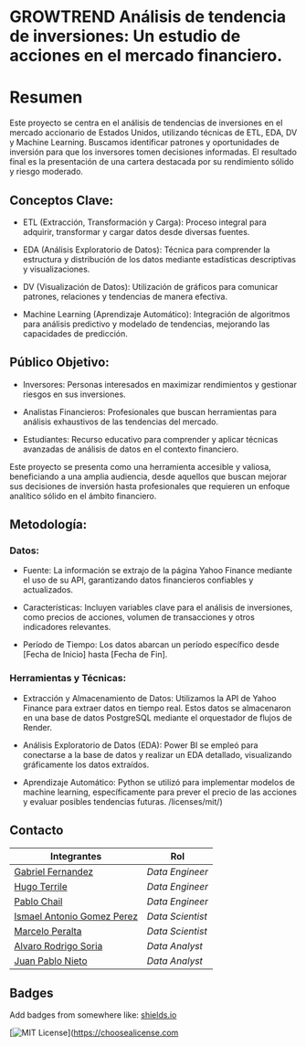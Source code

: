 # GROWTREND Análisis de tendencia de inversiones: Un estudio de acciones en el mercado financiero.

# Resumen

Este proyecto se centra en el análisis de tendencias de inversiones en el mercado accionario de Estados Unidos, utilizando técnicas de ETL, EDA, DV y Machine Learning. Buscamos identificar patrones y oportunidades de inversión para que los inversores tomen decisiones informadas. El resultado final es la presentación de una cartera destacada por su rendimiento sólido y riesgo moderado.

## Conceptos Clave:

- ETL (Extracción, Transformación y Carga): Proceso integral para adquirir, transformar y cargar datos desde diversas fuentes.

- EDA (Análisis Exploratorio de Datos): Técnica para comprender la estructura y distribución de los datos mediante estadísticas descriptivas y visualizaciones.

- DV (Visualización de Datos): Utilización de gráficos para comunicar patrones, relaciones y tendencias de manera efectiva.

- Machine Learning (Aprendizaje Automático): Integración de algoritmos para análisis predictivo y modelado de tendencias, mejorando las capacidades de predicción.

## Público Objetivo:

- Inversores: Personas interesados en maximizar rendimientos y gestionar riesgos en sus inversiones.

- Analistas Financieros: Profesionales que buscan herramientas para análisis exhaustivos de las tendencias del mercado.

- Estudiantes: Recurso educativo para comprender y aplicar técnicas avanzadas de análisis de datos en el contexto financiero.

Este proyecto se presenta como una herramienta accesible y valiosa, beneficiando a una amplia audiencia, desde aquellos que buscan mejorar sus decisiones de inversión hasta profesionales que requieren un enfoque analítico sólido en el ámbito financiero.

## Metodología:

### Datos:

- Fuente: La información se extrajo de la página Yahoo Finance mediante el uso de su API, garantizando datos financieros confiables y actualizados.

- Características: Incluyen variables clave para el análisis de inversiones, como precios de acciones, volumen de transacciones y otros indicadores relevantes.

- Período de Tiempo: Los datos abarcan un período específico desde [Fecha de Inicio] hasta [Fecha de Fin].

### Herramientas y Técnicas:

- Extracción y Almacenamiento de Datos: Utilizamos la API de Yahoo Finance para extraer datos en tiempo real. Estos datos se almacenaron en una base de datos PostgreSQL mediante el orquestador de flujos de Render.

- Análisis Exploratorio de Datos (EDA): Power BI se empleó para conectarse a la base de datos y realizar un EDA detallado, visualizando gráficamente los datos extraídos.

- Aprendizaje Automático: Python se utilizó para implementar modelos de machine learning, específicamente para prever el precio de las acciones y evaluar posibles tendencias futuras.
/licenses/mit/)

## Contacto

| Integrantes | Rol |
|------------|------------|
| [Gabriel Fernandez](https://github.com/gabfer1896) | *Data Engineer* |
| [Hugo Terrile](https://github.com/hterril) | *Data Engineer* |
| [Pablo Chail](https://github.com/Pablochail) | *Data Engineer* |
| [Ismael Antonio Gomez Perez](https://github.com/IsmaelGomezPerez) | *Data Scientist* |
| [Marcelo Peralta](https://github.com/Tato2013) | *Data Scientist* |
| [Alvaro Rodrigo Soria](https://github.com/Alvarosc90) | *Data Analyst* |
| [Juan Pablo Nieto](https://github.com/JuanPabloNieto24) | *Data Analyst* |

## Badges

Add badges from somewhere like: [shields.io](https://shields.io/)

[![MIT License](https://img.shields.io/badge/License-MIT-green.svg)](https://choosealicense.com
